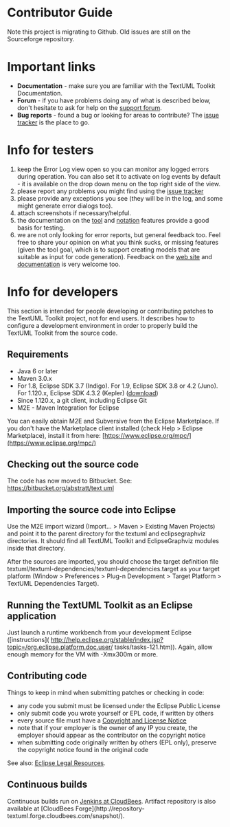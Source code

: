 ---
---
# Contributor Guide

Note this project is migrating to Github. Old issues are still on the Sourceforge repository.

# Important links

  * **Documentation** - make sure you are familiar with the TextUML Toolkit Documentation. 
  * **Forum** - if you have problems doing any of what is described below, don't hesitate to ask for help on the [support forum](http://abstratt.com/forum/). 
  * **Bug reports** - found a bug or looking for areas to contribute? The [issue tracker](https://github.com/abstratt/textuml/issues) is the place to go. 

#  Info for testers

  1. keep the Error Log view open so you can monitor any logged errors during operation. You can also set it to activate on log events by default - it is available on the drop down menu on the top right side of the view. 
  2. please report any problems you might find using the [issue tracker](https://github.com/abstratt/textuml/issues)
  3. please provide any exceptions you see (they will be in the log, and some might generate error dialogs too). 
  4. attach screenshots if necessary/helpful. 
  5. the documentation on the [tool](features.html) and [notation](structure.html) features provide a good basis for testing. 
  6. we are not only looking for error reports, but general feedback too. Feel free to share your opinion on what you think sucks, or missing features (given the tool goal, which is to support creating models that are suitable as input for code generation). Feedback on the [web site](http://abstratt.com/) and [documentation](http://abstratt.com/docs) is very welcome too. 

#  Info for developers

This section is intended for people developing or contributing patches to the
TextUML Toolkit project, not for end users. It describes how to configure a
development environment in order to properly build the TextUML Toolkit from
the source code.

##  Requirements

  * Java 6 or later 
  * Maven 3.0.x 
  * For 1.8, Eclipse SDK 3.7 (Indigo). For 1.9, Eclipse SDK 3.8 or 4.2 (Juno). For 1.120.x, Eclipse SDK 4.3.2 (Kepler) ([download](http://www.eclipse.org/downloads/)) 
  * Since 1.120.x, a git client, including Eclipse Git 
  * M2E - Maven Integration for Eclipse 

You can easily obtain M2E and Subversive from the Eclipse Marketplace. If you
don't have the Marketplace client installed (check Help &gt; Eclipse
Marketplace), install it from here:
[https://www.eclipse.org/mpc/](https://www.eclipse.org/mpc/)

##  Checking out the source code

The code has now moved to Bitbucket. See: [https://bitbucket.org/abstratt/text
uml](https://bitbucket.org/abstratt/textuml)

##  Importing the source code into Eclipse

Use the M2E import wizard (Import... &gt; Maven &gt; Existing Maven Projects) and
point it to the parent directory for the textuml and eclipsegraphviz
directories. It should find all TextUML Toolkit and EclipseGraphviz modules
inside that directory.

After the sources are imported, you should choose the target definition file
textuml/textuml-dependencies/textuml-dependencies.target as your target
platform (Window &gt; Preferences &gt; Plug-n Development &gt; Target Platform &gt;
TextUML Dependencies Target).

##  Running the TextUML Toolkit as an Eclipse application

Just launch a runtime workbench from your development Eclipse ([instructions](
http://help.eclipse.org/stable/index.jsp?topic=/org.eclipse.platform.doc.user/
tasks/tasks-121.htm)). Again, allow enough memory for the VM with -Xmx300m or
more.

##  Contributing code

Things to keep in mind when submitting patches or checking in code:

  * any code you submit must be licensed under the Eclipse Public License 
  * only submit code you wrote yourself or EPL code, if written by others 
  * every source file must have a [Copyright and License Notice](http://www.eclipse.org/legal/copyrightandlicensenotice.php)
  * note that if your employer is the owner of any IP you create, the employer should appear as the contributor on the copyright notice 
  * when submitting code originally written by others (EPL only), preserve the copyright notice found in the original code 

See also: [Eclipse Legal Resources](http://www.eclipse.org/legal/).

##  Continuous builds

Continuous builds run on [Jenkins at
CloudBees](http://textuml.ci.cloudbees.com/). Artifact repository is also
available at [CloudBees Forge](http://repository-
textuml.forge.cloudbees.com/snapshot/).
